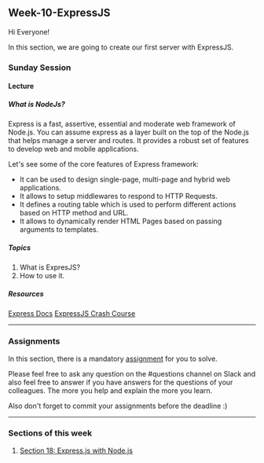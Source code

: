 ## Week-10-ExpressJS

Hi Everyone!

In this section, we are going to create our first server with ExpressJS.


### Sunday Session

#### Lecture

##### What is NodeJs?
Express is a fast, assertive, essential and moderate web framework of Node.js. You can assume express as a layer built on the top of the Node.js that helps manage a server and routes. It provides a robust set of features to develop web and mobile applications.

Let's see some of the core features of Express framework:

- It can be used to design single-page, multi-page and hybrid web applications.
- It allows to setup middlewares to respond to HTTP Requests.
- It defines a routing table which is used to perform different actions based on HTTP method and URL.
- It allows to dynamically render HTML Pages based on passing arguments to templates.


##### Topics

1. What is ExpresJS?
2. How to use it.


##### Resources

[Express Docs](https://expressjs.com/)
[ExpressJS Crash Course](https://www.youtube.com/watch?v=L72fhGm1tfE)

---

### Assignments

In this section, there is a mandatory [assignment](./assignments) for you to solve.

Please feel free to ask any question on the #questions channel on Slack and also feel free to answer if you have answers for the questions of your colleagues. The more you help and explain the more you learn. 

Also don't forget to commit your assignments before the deadline :)

---

### Sections of this week

1. [Section 18: Express.js with Node.js](https://www.udemy.com/course/the-complete-web-development-bootcamp/learn/lecture/12384462#overview)
